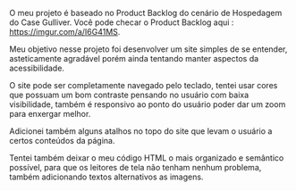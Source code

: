 O meu projeto é baseado no Product Backlog do cenário de Hospedagem do Case Gulliver. Você pode checar o Product Backlog aqui : https://imgur.com/a/I6G41MS.

Meu objetivo nesse projeto foi desenvolver um site simples de se entender, asteticamente agradável porém ainda tentando manter aspectos da acessibilidade.

O site pode ser completamente navegado pelo teclado, tentei usar cores que possuam um bom contraste pensando no usuário com baixa visibilidade, também é responsivo ao ponto do usuário poder dar um zoom para enxergar melhor.

Adicionei também alguns atalhos no topo do site que levam o usuário a certos conteúdos da página.

Tentei também deixar o meu código HTML o mais organizado e semântico possível, para que os leitores de tela não tenham nenhum problema, também adicionando textos alternativos as imagens.


